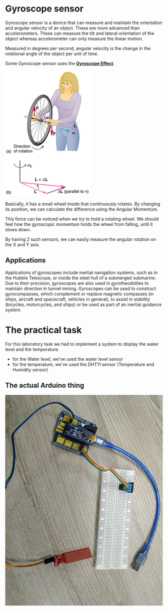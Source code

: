 # Gyroscope sensor

Gyroscope sensor is a device that can measure and maintain the orientation and angular velocity of an object. These are more advanced than accelerometers. These can measure the tilt and lateral orientation of the object whereas accelerometer can only measure the linear motion.

Measured in degrees per second, angular velocity is the change in the rotational angle of the object per unit of time.

Some Gyroscope sensor uses the **[Gyroscope Effect](https://courses.lumenlearning.com/physics/chapter/10-7-gyroscopic-effects-vector-aspects-of-angular-momentum/)**.

![](./imgs/wheel.jpg)

Basically, it has a small wheel inside that continuously rotates. By changing its position, we can calculate the difference using the Angular Momentum.

This force can be noticed when we try to hold a rotating wheel. We should feel how the gyroscopic momentum holds the wheel from falling, until it slows down.

By having 2 such sensors, we can easily measure the angular rotation on the X and Y axis.

## Applications
Applications of gyroscopes include inertial navigation systems, such as in the Hubble Telescope, or inside the steel hull of a submerged submarine. Due to their precision, gyroscopes are also used in gyrotheodolites to maintain direction in tunnel mining. Gyroscopes can be used to construct gyrocompasses, which complement or replace magnetic compasses (in ships, aircraft and spacecraft, vehicles in general), to assist in stability (bicycles, motorcycles, and ships) or be used as part of an inertial guidance system.


# The practical task

For this laboratory task we had to implement a system to display the water level and the temperature.

- for the Water level, we've used the water level sensor
- for the temperature, we've used the DHT11 sensor (Temperature and Humidity sensor)

## The actual Arduino thing

![wat](./imgs/practice.jpg)
